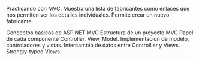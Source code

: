 Practicando con MVC.
	Muestra una lista de fabricantes como enlaces que nos permiten ver los detalles individuales.
	Permite crear un nuevo fabricante. 
	
	
Conceptos basicos de ASP.NET MVC
 Estructura de un proyecto MVC
 Papel de cada componente Controller, View, Model.
 Implementacion de modelo, controladores y vistas.
 Intercambio de datos entre Controlller y Views.
 Strongly-typed Views 

	
	